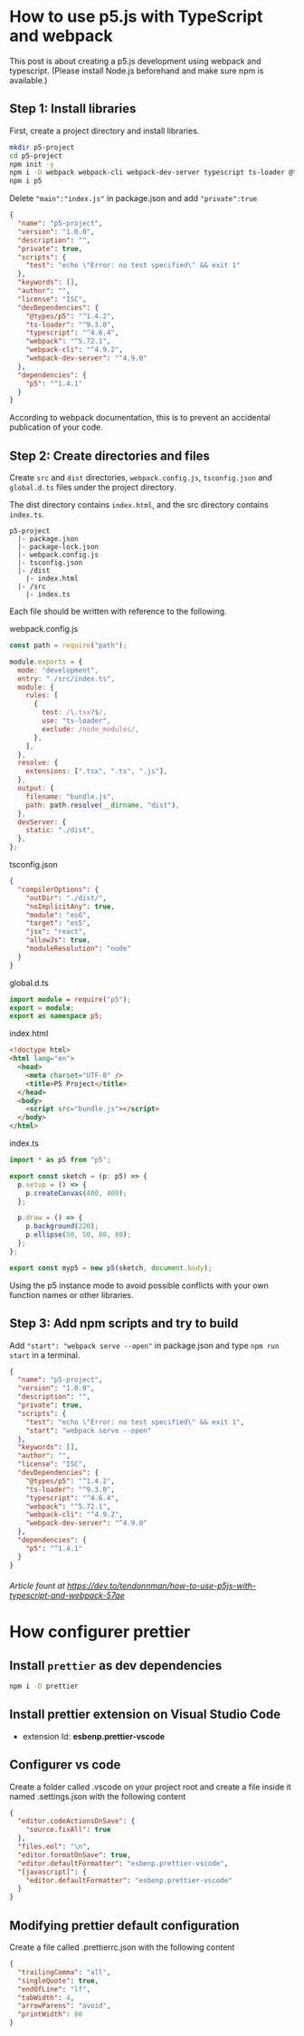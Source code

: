 # How to use p5.js with TypeScript and webpack

This post is about creating a p5.js development using webpack and typescript. (Please install Node.js beforehand and make sure npm is available.)

## Step 1: Install libraries

First, create a project directory and install libraries.

```bash
mkdir p5-project
cd p5-project
npm init -y
npm i -D webpack webpack-cli webpack-dev-server typescript ts-loader @types/p5
npm i p5
```

Delete `"main":"index.js"` in package.json and add `"private":true`

```json
{
  "name": "p5-project",
  "version": "1.0.0",
  "description": "",
  "private": true,
  "scripts": {
    "test": "echo \"Error: no test specified\" && exit 1"
  },
  "keywords": [],
  "author": "",
  "license": "ISC",
  "devDependencies": {
    "@types/p5": "^1.4.2",
    "ts-loader": "^9.3.0",
    "typescript": "^4.6.4",
    "webpack": "^5.72.1",
    "webpack-cli": "^4.9.2",
    "webpack-dev-server": "^4.9.0"
  },
  "dependencies": {
    "p5": "^1.4.1"
  }
}
```

According to webpack documentation, this is to prevent an accidental publication of your code.

## Step 2: Create directories and files

Create `src` and `dist` directories, `webpack.config.js`, `tsconfig.json` and `global.d.ts` files under the project directory.

The dist directory contains `index.html`, and the src directory contains `index.ts`.

```
p5-project
  |- package.json
  |- package-lock.json
  |- webpack.config.js
  |- tsconfig.json
  |- /dist
    |- index.html
  |- /src
    |- index.ts
```

Each file should be written with reference to the following.

webpack.config.js

```javascript
const path = require("path");

module.exports = {
  mode: "development",
  entry: "./src/index.ts",
  module: {
    rules: [
      {
        test: /\.tsx?$/,
        use: "ts-loader",
        exclude: /node_modules/,
      },
    ],
  },
  resolve: {
    extensions: [".tsx", ".ts", ".js"],
  },
  output: {
    filename: "bundle.js",
    path: path.resolve(__dirname, "dist"),
  },
  devServer: {
    static: "./dist",
  },
};
```

tsconfig.json

```json
{
  "compilerOptions": {
    "outDir": "./dist/",
    "noImplicitAny": true,
    "module": "es6",
    "target": "es5",
    "jsx": "react",
    "allowJs": true,
    "moduleResolution": "node"
  }
}
```

global.d.ts

```typescript
import module = require("p5");
export = module;
export as namespace p5;
```

index.html

```html
<!doctype html>
<html lang="en">
  <head>
    <meta charset="UTF-8" />
    <title>P5 Project</title>
  </head>
  <body>
    <script src="bundle.js"></script>
  </body>
</html>
```

index.ts

```typescript
import * as p5 from "p5";

export const sketch = (p: p5) => {
  p.setup = () => {
    p.createCanvas(400, 400);
  };

  p.draw = () => {
    p.background(220);
    p.ellipse(50, 50, 80, 80);
  };
};

export const myp5 = new p5(sketch, document.body);
```

Using the p5 instance mode to avoid possible conflicts with your own function names or other libraries.

## Step 3: Add npm scripts and try to build

Add `"start": "webpack serve --open"` in package.json and type `npm run start` in a terminal.

```json
{
  "name": "p5-project",
  "version": "1.0.0",
  "description": "",
  "private": true,
  "scripts": {
    "test": "echo \"Error: no test specified\" && exit 1",
    "start": "webpack serve --open"
  },
  "keywords": [],
  "author": "",
  "license": "ISC",
  "devDependencies": {
    "@types/p5": "^1.4.2",
    "ts-loader": "^9.3.0",
    "typescript": "^4.6.4",
    "webpack": "^5.72.1",
    "webpack-cli": "^4.9.2",
    "webpack-dev-server": "^4.9.0"
  },
  "dependencies": {
    "p5": "^1.4.1"
  }
}
```

###### Article fount at https://dev.to/tendonnman/how-to-use-p5js-with-typescript-and-webpack-57ae

# How configurer prettier

## Install `prettier` as dev dependencies

```bash
npm i -D prettier
```

## Install prettier extension on Visual Studio Code

- extension Id: **esbenp.prettier-vscode**

## Configurer vs code

Create a folder called .vscode on your project root and create a file inside it named .settings.json with the following content

```json
{
  "editor.codeActionsOnSave": {
    "source.fixAll": true
  },
  "files.eol": "\n",
  "editor.formatOnSave": true,
  "editor.defaultFormatter": "esbenp.prettier-vscode",
  "[javascript]": {
    "editor.defaultFormatter": "esbenp.prettier-vscode"
  }
}
```

## Modifying prettier default configuration

Create a file called .prettierrc.json with the following content

```json
{
  "trailingComma": "all",
  "singleQuote": true,
  "endOfLine": "lf",
  "tabWidth": 4,
  "arrowParens": "avoid",
  "printWidth": 80
}
```
